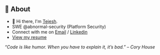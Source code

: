 ## 💭 About

- 👋 Hi there, I'm [Tejesh](https://bit.ly/tejesh-sigineni-portfolio).
- SWE @abnormal-security (Platform Security)
- Connect with me on [Email](mailto:vsiginen@asu.edu) / [Linkedin](https://bit.ly/tejesh-linkedin)
- [View my resume](https://tejeshreddy.github.io/resume/vsiginen/Tejesh_Reddy_Sigineni_Resume.pdf)

*“Code is like humor. When you have to explain it, it’s bad.” – Cory House*

<!-- - 🛠️ Currently working with HPE at the GreenLake Cloud Platform team. -->
